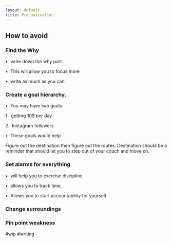 ```yaml
---
layout: default
title: Procastination
---
```

## How to avoid

### Find the Why

•  write down the why part. 

•  This will allow you to focus more

•  write as much as you can


### Create a goal hierarchy. 

•  You may have two goals

1.  getting 10$ per day

2.  Instagram followers

•  These goals would help 

Figure out the destination then figure out the routes. Destination should be a reminder that should let you to step out of your couch and move on. 


### Set alarms for everything

•  will help you to exercise discipline

•  allows you to track time.

•  Allows you to start accountability for yourself


### Change surroundings




### Pin point weakness

#wip #writing